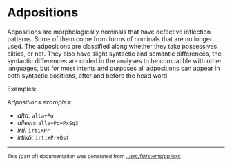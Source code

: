 # Adpositions
Adpositions are morphologically nominals that have defective inflection
patterns. Some of them come from forms of nominals that are no longer
used. The adpositions are classified along whether they take possessives
clitics, or not. They also have slight syntactic and semantic differences,
the syntactic differences are coded in the analyses to be compatible with
other languages, but for most intents and purposes all adpositions can
appear in both syntactic positions, after and before the head word.

Examples:

*Adpositions examples:*
* *alta:* `alta+Po`
* *alleen:* `alle+Po+PxSg3`
* *irti:* `irti+Pr`
* *irtikö:* `irti+Pr+Qst`

* * *
<small>This (part of) documentation was generated from [../src/fst/stems/pp.lexc](http://github.com/giellalt/lang-fin/blob/main/../src/fst/stems/pp.lexc)</small>